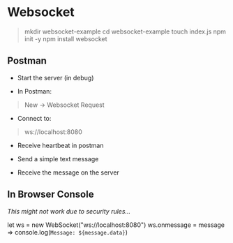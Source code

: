 # Websocket

> mkdir websocket-example
> cd websocket-example
> touch index.js
> npm init -y
> npm install websocket

## Postman

- Start the server (in debug)

- In Postman:

> New -> Websocket Request

- Connect to:

> ws://localhost:8080

- Receive heartbeat in postman

- Send a simple text message

- Receive the message on the server

## In Browser Console

_This might not work due to security rules..._

let ws = new WebSocket("ws://localhost:8080")
ws.onmessage = message => console.log(`Message: ${message.data}`)
